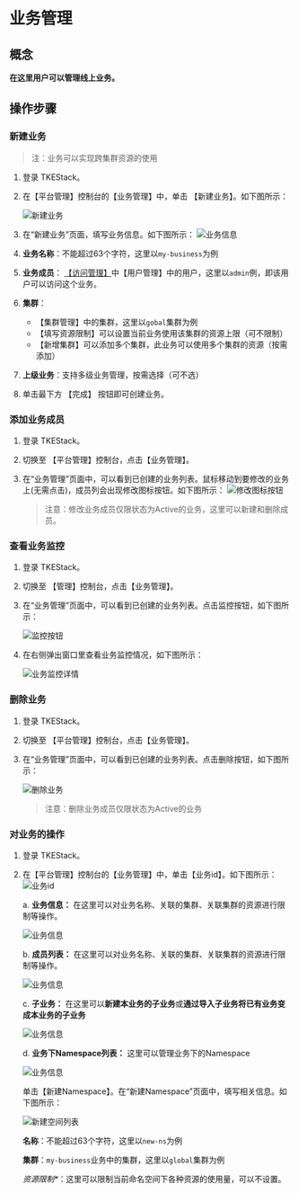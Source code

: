 # 业务管理

## 概念

**在这里用户可以管理线上业务。**

## 操作步骤

### 新建业务

> 注：业务可以实现跨集群资源的使用

1. 登录 TKEStack。
2. 在【平台管理】控制台的【业务管理】中，单击 【新建业务】。如下图所示：

   ![&#x65B0;&#x5EFA;&#x4E1A;&#x52A1;](../../images/createbusiness.png)

3. 在“新建业务”页面，填写业务信息。如下图所示： ![&#x4E1A;&#x52A1;&#x4FE1;&#x606F;](../../images/bussinessInfo.png)
4. **业务名称**：不能超过63个字符，这里以`my-business`为例
5. **业务成员**： [【访问管理】](access-mgmt/)中【用户管理】中的用户，这里以`admin`例，即该用户可以访问这个业务。
6. **集群**：
   * 【集群管理】中的集群，这里以`gobal`集群为例
   * 【填写资源限制】可以设置当前业务使用该集群的资源上限（可不限制）
   * 【新增集群】可以添加多个集群，此业务可以使用多个集群的资源（按需添加）
7. **上级业务**：支持多级业务管理，按需选择（可不选）
8. 单击最下方 【完成】 按钮即可创建业务。

### 添加业务成员

1. 登录 TKEStack。
2. 切换至 【平台管理】控制台，点击【业务管理】。
3. 在“业务管理”页面中，可以看到已创建的业务列表。鼠标移动到要修改的业务上\(无需点击\)，成员列会出现修改图标按钮。如下图所示： ![&#x4FEE;&#x6539;&#x56FE;&#x6807;&#x6309;&#x94AE;](../../images/修改业务成员图标.png)

   > 注意：修改业务成员仅限状态为Active的业务，这里可以新建和删除成员。

### 查看业务监控

1. 登录 TKEStack。
2. 切换至 【管理】控制台，点击【业务管理】。
3. 在“业务管理”页面中，可以看到已创建的业务列表。点击监控按钮，如下图所示：

   ![&#x76D1;&#x63A7;&#x6309;&#x94AE;](../../images/查看业务监控.png)

4. 在右侧弹出窗口里查看业务监控情况，如下图所示：

   ![&#x4E1A;&#x52A1;&#x76D1;&#x63A7;&#x8BE6;&#x60C5;](../../images/业务监控详情.png)

### 删除业务

1. 登录 TKEStack。
2. 切换至 【平台管理】控制台，点击【业务管理】。
3. 在“业务管理”页面中，可以看到已创建的业务列表。点击删除按钮，如下图所示：

   ![&#x5220;&#x9664;&#x4E1A;&#x52A1;](../../images/删除业务.png)

   > 注意：删除业务成员仅限状态为Active的业务

### 对业务的操作

1. 登录 TKEStack。
2. 在【平台管理】控制台的【业务管理】中，单击【业务id】。如下图所示： ![&#x4E1A;&#x52A1;id](../../images/businessid.png)

   a. **业务信息：** 在这里可以对业务名称、关联的集群、关联集群的资源进行限制等操作。

   ![&#x4E1A;&#x52A1;&#x4FE1;&#x606F;](../../images/业务信息1.png)

   b. **成员列表：** 在这里可以对业务名称、关联的集群、关联集群的资源进行限制等操作。

   ![&#x4E1A;&#x52A1;&#x4FE1;&#x606F;](../../images/成员列表设置.png)

   c. **子业务：** 在这里可以**新建本业务的子业务**或**通过导入子业务将已有业务变成本业务的子业务**

   ![&#x4E1A;&#x52A1;&#x4FE1;&#x606F;](../../images/子业务.png)

   d. **业务下Namespace列表：** 这里可以管理业务下的Namespace

   ![&#x4E1A;&#x52A1;&#x4FE1;&#x606F;](../../images/业务Namespace列表.png)

   ​ 单击【新建Namespace】。在“新建Namespace”页面中，填写相关信息。如下图所示：

   ![&#x65B0;&#x5EFA;&#x7A7A;&#x95F4;&#x5217;&#x8868;](../../images/my-ns.png)

   ​ **名称**：不能超过63个字符，这里以`new-ns`为例

   ​ **集群**：`my-business`业务中的集群，这里以`global`集群为例

   ​ _资源限制\*_：这里可以限制当前命名空间下各种资源的使用量，可以不设置。

